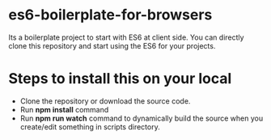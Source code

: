# es6-boilerplate-for-browsers
Its a boilerplate project to start with ES6 at client side. You can directly clone this repository and start using the ES6 for your projects.

# Steps to install this on your local

* Clone the repository or download the source code.
* Run **npm install** command
* Run **npm run watch** command to dynamically build the source when you create/edit something in scripts directory.
